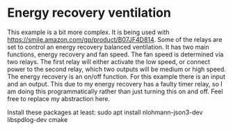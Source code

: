 # Energy recovery ventilation

This example is a bit more complex. It is being used with https://smile.amazon.com/gp/product/B07JF4D814. Some of the relays are set to control an energy recovery balanced ventilation. It has two main functions, energy recovery and fan speed. The fan speed is determined via two relays. The first relay will either activate the low speed, or connect power to the second relay, which two outputs will be medium or high speed.
The energy recovery is an on/off function. For this example there is an input and an output. This due to my energy recovery has a faulty timer relay, so I am doing this programmatically rather than just turning this on and off. Feel free to replace my abstraction here.

Install these packages at least:
sudo apt install nlohmann-json3-dev libspdlog-dev cmake
